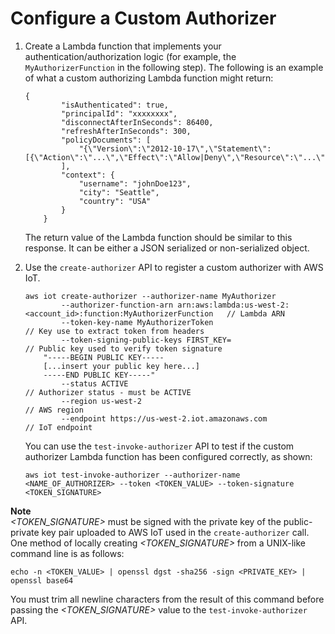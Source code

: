 # Configure a Custom Authorizer<a name="config-custom-auth"></a>

1. Create a Lambda function that implements your authentication/authorization logic \(for example, the `MyAuthorizerFunction` in the following step\)\. The following is an example of what a custom authorizing Lambda function might return:

   ```
   {
           "isAuthenticated": true,
           "principalId": "xxxxxxxx",
           "disconnectAfterInSeconds": 86400,
           "refreshAfterInSeconds": 300,
           "policyDocuments": [
               "{\"Version\":\"2012-10-17\",\"Statement\":[{\"Action\":\"...\",\"Effect\":\"Allow|Deny\",\"Resource\":\"...\"}]}"
           ],
           "context": {
               "username": "johnDoe123",
               "city": "Seattle",
               "country": "USA"
           }
       }
   ```

   The return value of the Lambda function should be similar to this response\. It can be either a JSON serialized or non\-serialized object\.

1. Use the `create-authorizer` API to register a custom authorizer with AWS IoT\.

   ```
   aws iot create-authorizer --authorizer-name MyAuthorizer    
           --authorizer-function-arn arn:aws:lambda:us-west-2:<account_id>:function:MyAuthorizerFunction   // Lambda ARN
           --token-key-name MyAuthorizerToken                               // Key use to extract token from headers 
           --token-signing-public-keys FIRST_KEY=                           // Public key used to verify token signature
       "-----BEGIN PUBLIC KEY-----
       [...insert your public key here...]
       -----END PUBLIC KEY-----" 
           --status ACTIVE                                                  // Authorizer status - must be ACTIVE
           --region us-west-2                                               // AWS region
           --endpoint https://us-west-2.iot.amazonaws.com                   // IoT endpoint
   ```

   You can use the `test-invoke-authorizer` API to test if the custom authorizer Lambda function has been configured correctly, as shown:

   ```
   aws iot test-invoke-authorizer --authorizer-name <NAME_OF_AUTHORIZER> --token <TOKEN_VALUE> --token-signature <TOKEN_SIGNATURE>
   ```
**Note**  
*<TOKEN\_SIGNATURE>* must be signed with the private key of the public\-private key pair uploaded to AWS IoT used in the `create-authorizer` call\. One method of locally creating *<TOKEN\_SIGNATURE>* from a UNIX\-like command line is as follows:  

   ```
   echo -n <TOKEN_VALUE> | openssl dgst -sha256 -sign <PRIVATE_KEY> | openssl base64
   ```
You must trim all newline characters from the result of this command before passing the *<TOKEN\_SIGNATURE>* value to the `test-invoke-authorizer` API\.